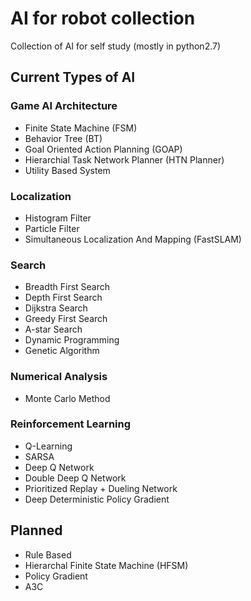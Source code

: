 # AI for robot collection
Collection of AI for self study (mostly in python2.7)

## Current Types of AI
### Game AI Architecture
* Finite State Machine (FSM)
* Behavior Tree (BT)
* Goal Oriented Action Planning (GOAP)
* Hierarchial Task Network Planner (HTN Planner)
* Utility Based System

### Localization
* Histogram Filter
* Particle Filter
* Simultaneous Localization And Mapping (FastSLAM)

### Search
* Breadth First Search
* Depth First Search
* Dijkstra Search
* Greedy First Search
* A-star Search
* Dynamic Programming
* Genetic Algorithm

### Numerical Analysis
* Monte Carlo Method

### Reinforcement Learning
* Q-Learning
* SARSA
* Deep Q Network
* Double Deep Q Network
* Prioritized Replay + Dueling Network
* Deep Deterministic Policy Gradient

## Planned
* Rule Based
* Hierarchal Finite State Machine (HFSM)
* Policy Gradient
* A3C
